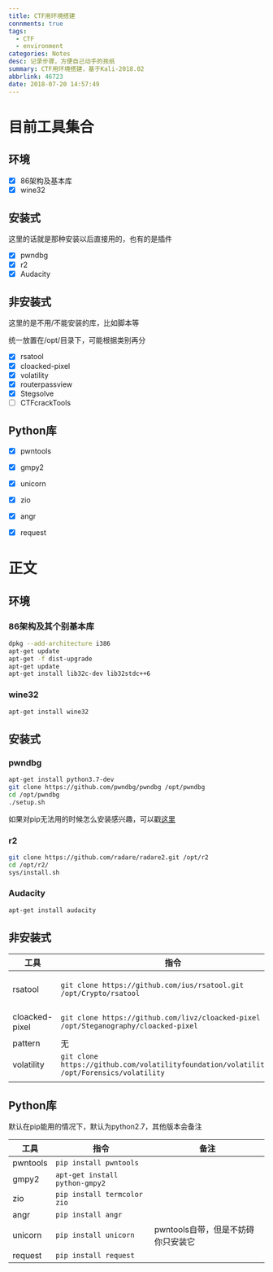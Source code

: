 ```yaml
---
title: CTF用环境搭建
connments: true
tags:
  - CTF
  - environment
categories: Notes
desc: 记录步骤，方便自己动手的孩纸
summary: CTF用环境搭建，基于Kali-2018.02
abbrlink: 46723
date: 2018-07-20 14:57:49
---
```


# 目前工具集合

## 环境

- [x] 86架构及基本库
- [x] wine32

## 安装式

这里的话就是那种安装以后直接用的，也有的是插件

- [x] pwndbg
- [x] r2
- [x] Audacity

## 非安装式

这里的是不用/不能安装的库，比如脚本等

统一放置在/opt/目录下，可能根据类别再分

- [x] rsatool
- [x] cloacked-pixel
- [x] volatility
- [x] routerpassview
- [x] Stegsolve 
- [ ] CTFcrackTools

## Python库

- [x] pwntools
- [x] gmpy2
- [x] unicorn
- [x] zio
- [x] angr
- [x] request 



<!--more-->

# 正文

## 环境

### 86架构及其个别基本库

```bash
dpkg --add-architecture i386 
apt-get update
apt-get -f dist-upgrade 
apt-get update
apt-get install lib32c-dev lib32stdc++6  
```

### wine32

```bash
apt-get install wine32
```



## 安装式

### pwndbg

```bash
apt-get install python3.7-dev
git clone https://github.com/pwndbg/pwndbg /opt/pwndbg
cd /opt/pwndbg
./setup.sh 
```

如果对pip无法用的时候怎么安装感兴趣，可以戳[这里](http://csuwangj.top/2018/07/21/在pip连不上网的时候安装pwntools/)

### r2

```bash
git clone https://github.com/radare/radare2.git /opt/r2
cd /opt/r2/
sys/install.sh 
```

### Audacity

```bash
apt-get install audacity
```



## 非安装式

| 工具           | 指令                                                         | 备注                |
| -------------- | ------------------------------------------------------------ | ------------------- |
| rsatool        | `git clone https://github.com/ius/rsatool.git /opt/Crypto/rsatool` | Openssl RSA密钥生成 |
| cloacked-pixel | `git clone https://github.com/livz/cloacked-pixel /opt/Steganography/cloacked-pixel` | 图像隐写            |
| pattern        | 无                                                           |                     |
| volatility     | `git clone https://github.com/volatilityfoundation/volatility.git /opt/Forensics/volatility` | 内存取证            |
|                |                                                              |                     |

## Python库

默认在pip能用的情况下，默认为python2.7，其他版本会备注

| 工具     | 指令                           | 备注                               |
| -------- | ------------------------------ | ---------------------------------- |
| pwntools | `pip install pwntools`         |                                    |
| gmpy2    | `apt-get install python-gmpy2` |                                    |
| zio      | `pip install termcolor zio`    |                                    |
| angr     | `pip install angr`             |                                    |
| unicorn  | `pip install unicorn`          | pwntools自带，但是不妨碍你只安装它 |
| request  | `pip install request`          |                                    |



